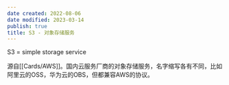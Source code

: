 ```yaml
---
date created: 2022-08-06
date modified: 2023-03-14
publish: true
title: S3 - 对象存储服务
---
```

S3 = simple storage service

源自[[Cards/AWS]]。国内云服务厂商的对象存储服务，名字缩写各有不同，比如阿里云的OSS，华为云的OBS，但都兼容AWS的协议。